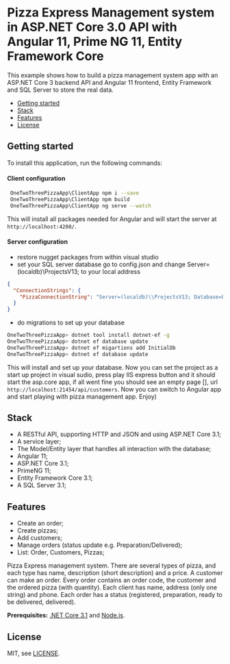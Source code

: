 # Pizza Express Management system in ASP.NET Core 3.0 API with Angular 11, Prime NG 11, Entity Framework Core

This example shows how to build a pizza management system app with an ASP.NET Core 3 backend API and Angular 11 frontend, Entity Framework and SQL Server to store the real data.

* [Getting started](#getting-started)
* [Stack](#stack)
* [Features](#features)
* [License](#license)


## Getting started

To install this application, run the following commands:

#### Client configuration

```bash
 OneTwoThreePizzaApp\ClientApp npm i --save
 OneTwoThreePizzaApp\ClientApp npm build
 OneTwoThreePizzaApp\ClientApp ng serve --watch
```

This will install all packages needed for Angular and will start the server at `http://localhost:4200/`.

#### Server configuration
* restore nugget packages from within visual studio
* set your SQL server database go to config.json and change Server=(localdb)\\ProjectsV13; to your local address

```json
{
  "ConnectionStrings": {
    "PizzaConnectionString": "Server=(localdb)\\ProjectsV13; Database=PizzaStoreDB; Trusted_Connection=True; Integrated Security=true; MultipleActiveResultSets=true"
  }
}
```
* do migrations to set up your database 
```bash
OneTwoThreePizzaApp> dotnet tool install dotnet-ef -g
OneTwoThreePizzaApp> dotnet ef database update
OneTwoThreePizzaApp> dotnet ef migartions add InitialDb
OneTwoThreePizzaApp> dotnet ef database update
```
This will install and set up your database. Now you can set the project as a start up project in visual sudio, press play IIS express button and it should start the asp.core app, if all went fine you should see an empty page [], url `http://localhost:21454/api/customers`.
Now you can switch to Angular app and start playing with pizza management app. Enjoy)

## Stack

* A RESTful API, supporting HTTP and JSON and using ASP.NET Core 3.1;
*  A service layer;
* The Model/Entity layer that handles all interaction with the database;
*  Angular 11;
*  ASP.NET Core 3.1;
* PrimeNG 11;
*  Entity Framework Core 3.1;
*  A SQL Server 3.1;


## Features
* Create an order;
*  Create pizzas;
* Add customers;
*  Manage orders (status update e.g. Preparation/Delivered);
*  List: Order, Customers, Pizzas;

Pizza Express management system. There are several types of pizza, and each type
has name, description (short description) and a price. A customer can make an order. Every
order contains an order code, the customer and the ordered pizza (with quantity). Each
client has name, address (only one string) and phone. Each order has a status (registered,
preparation, ready to be delivered, delivered).

**Prerequisites:** [.NET Core 3.1](https://dot.net/core) and [Node.js](https://nodejs.org/).


## License

MIT, see [LICENSE](https://github.com/git/git-scm.com/blob/master/MIT-LICENSE.txt).

